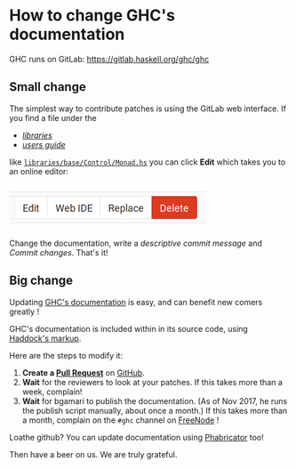# How to change GHC's documentation

GHC runs on GitLab: https://gitlab.haskell.org/ghc/ghc

## Small change

The simplest way to contribute patches is using the GitLab web interface. If you find a file under the

* [*libraries*](https://gitlab.haskell.org/ghc/ghc/tree/master/libraries)
* [*users guide*](https://gitlab.haskell.org/ghc/ghc/tree/master/docs/users_guide)

like [`libraries/base/Control/Monad.hs`](https://gitlab.haskell.org/ghc/ghc/blob/master/libraries/base/Control/Monad.hs) you can click **Edit** which takes you to an online editor:

![Screenshot_from_2019-07-15_14-17-52](uploads/8da929b4c0df53ced9d952d2fa6748b1/Screenshot_from_2019-07-15_14-17-52.png)

Change the documentation, write a *descriptive commit message* and *Commit changes*. That's it!

## Big change


Updating [GHC's documentation](https://downloads.haskell.org/~ghc/latest/docs/html/libraries/) is easy, and can benefit new comers greatly !


GHC's documentation is included within in its source code, using [Haddock's markup](http://haskell-haddock.readthedocs.io/en/latest/markup.html).


Here are the steps to modify it:

1. **Create a [Pull Request](https://github.com/ghc/ghc/pulls?utf8=%E2%9C%93&q=is%3Apr)** on [ GitHub](https://github.com/ghc/ghc/). 
1. **Wait** for the reviewers to look at your patches. If this takes more than a week, complain! 
1. **Wait** for bgamari to publish the documentation. (As of Nov 2017, he runs the publish script manually, about once a month.)  If this takes more than a month, complain on the `#ghc` channel on [FreeNode](http://freenode.net/) !  


Loathe github? You can update documentation using [Phabricator](phabricator) too!


Then have a beer on us.  We are truly grateful.

